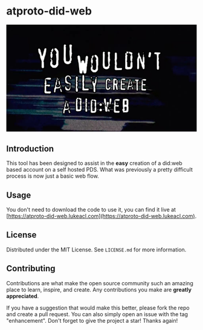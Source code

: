 # atproto-did-web

![alt text](https://github.com/lukeacl/atproto-did-web/blob/main/public/img/you-wouldnt.png?raw=true)

## Introduction

This tool has been designed to assist in the **easy** creation of a did:web based account on
a self hosted PDS. What was previously a pretty difficult process is now just a basic web flow.

## Usage

You don't need to download the code to use it, you can find it live at [https://atproto-did-web.lukeacl.com](https://atproto-did-web.lukeacl.com).

## License

Distributed under the MIT License. See `LICENSE.md` for more information.

## Contributing

Contributions are what make the open source community such an amazing place to learn, inspire, and create. Any contributions you make are **greatly appreciated**.

If you have a suggestion that would make this better, please fork the repo and create a pull request. You can also simply open an issue with the tag "enhancement".
Don't forget to give the project a star! Thanks again!
